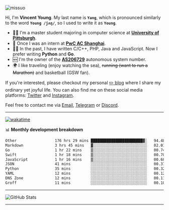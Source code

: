 <p align="left"> <img src="https://komarev.com/ghpvc/?username=missuo&label=Profile%20views&color=0e75b6&style=flat" alt="missuo" /> </p>


Hi, I'm **Vincent Young**. My last name is **`Yang`**, which is pronounced similarly to the word **`Young /jʌŋ/`**, so I used to write it as **`Young`**. 

-  👨‍🎓 I'm a master student majoring in computer science at [**University of Pittsburgh**](https://www.pitt.edu).
-  💼 Once I was an intern at **[PwC AC Shanghai](https://www.linkedin.com/company/pwc-ac-shanghai/)**.
-  👨‍💻 In the past, I have written C/C++, PHP, Java and JavaScript. Now I prefer writing **Python** and **Go**.
-  🆕 I'm the owner of the **[AS206729](https://bgp.tools/AS206729)** autonomous system number.
-  🌍 I like traveling (enjoy watching the sea), ~~running (want to run a Marathon)~~ and basketball (GSW fan).

If you're interested, please checkout my personal [✏️ blog](https://missuo.me/) where I share my ordinary yet joyful life. You can also find me on these social media platforms: [Twitter](https://twitter.com/m1ssuo) and [Instagram](https://www.instagram.com/m1ssuo).

Feel free to contact me via <a href="mailto:i@yyt.moe">Email</a>, [Telegram](https://t.me/missuo) or [Discord](https://discordapp.com/users/missuo#7448).

-------

[![wakatime](https://wakatime.com/badge/user/c13cd961-40ca-417a-afb6-1f9ea8ac295c.svg)](https://wakatime.com/@missuo)

📊 **Monthly development breakdown**
<!--START_SECTION:waka-->

```txt
Other                 176 hrs 29 mins ███████████████████████▓░   94.48 %
Markdown              3 hrs 45 mins   ▓░░░░░░░░░░░░░░░░░░░░░░░░   02.01 %
Go                    1 hr 22 mins    ▒░░░░░░░░░░░░░░░░░░░░░░░░   00.74 %
Swift                 1 hr 18 mins    ▒░░░░░░░░░░░░░░░░░░░░░░░░   00.70 %
JavaScript            1 hr 16 mins    ▒░░░░░░░░░░░░░░░░░░░░░░░░   00.68 %
JSON                  41 mins         ░░░░░░░░░░░░░░░░░░░░░░░░░   00.37 %
Python                35 mins         ░░░░░░░░░░░░░░░░░░░░░░░░░   00.32 %
YAML                  12 mins         ░░░░░░░░░░░░░░░░░░░░░░░░░   00.12 %
DNS Zone              12 mins         ░░░░░░░░░░░░░░░░░░░░░░░░░   00.11 %
Groff                 11 mins         ░░░░░░░░░░░░░░░░░░░░░░░░░   00.10 %
```

<!--END_SECTION:waka-->

-------

![GitHub Stats](https://github-readme-stats-opal-alpha-76.vercel.app/api?username=missuo&show_icons=true&theme=transparent)

-------

